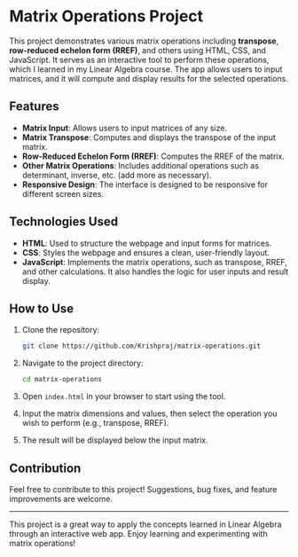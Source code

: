 


# Matrix Operations Project

This project demonstrates various matrix operations including **transpose**, **row-reduced echelon form (RREF)**, and others using HTML, CSS, and JavaScript. It serves as an interactive tool to perform these operations, which I learned in my Linear Algebra course. The app allows users to input matrices, and it will compute and display results for the selected operations.

## Features

- **Matrix Input**: Allows users to input matrices of any size.
- **Matrix Transpose**: Computes and displays the transpose of the input matrix.
- **Row-Reduced Echelon Form (RREF)**: Computes the RREF of the matrix.
- **Other Matrix Operations**: Includes additional operations such as determinant, inverse, etc. (add more as necessary).
- **Responsive Design**: The interface is designed to be responsive for different screen sizes.

## Technologies Used

- **HTML**: Used to structure the webpage and input forms for matrices.
- **CSS**: Styles the webpage and ensures a clean, user-friendly layout.
- **JavaScript**: Implements the matrix operations, such as transpose, RREF, and other calculations. It also handles the logic for user inputs and result display.

## How to Use

1. Clone the repository:
   ```bash
   git clone https://github.com/Krishpraj/matrix-operations.git
   ```

2. Navigate to the project directory:
   ```bash
   cd matrix-operations
   ```

3. Open `index.html` in your browser to start using the tool.

4. Input the matrix dimensions and values, then select the operation you wish to perform (e.g., transpose, RREF).

5. The result will be displayed below the input matrix.

## Contribution

Feel free to contribute to this project! Suggestions, bug fixes, and feature improvements are welcome.

---

This project is a great way to apply the concepts learned in Linear Algebra through an interactive web app. Enjoy learning and experimenting with matrix operations!

```
